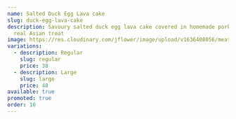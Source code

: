 ```yaml
---
name: Salted Duck Egg Lava cake
slug: duck-egg-lava-cake
description: Savoury salted duck egg lava cake covered in homemade pork-floss. A
  real Asian treat
image: https://res.cloudinary.com/jflower/image/upload/v1636408056/meat-floss_x0ibpb.jpg
variations:
  - description: Regular
    slug: regular
    price: 38
  - description: Large
    slug: large
    price: 48
available: true
promoted: true
order: 10
---
```

